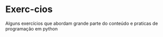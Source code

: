 # Exerc-cios
Alguns exercícios que abordam grande parte do conteúdo e praticas de programação em python
